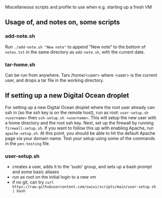 Miscellaneous scripts and profile to use when e.g. starting up a fresh VM

## Usage of, and notes on, some scripts

### add-note.sh

Run `./add-note.sh "New note"` to append "New note" to the bottom of `notes.txt` in the same directory as `add-note.sh`, with the current date.

### tar-home.sh

Can be run from anywhere. Tars /home/\<user\> where \<user\> is the current user, and drops a tar file in the working directory.

## If setting up a new Digital Ocean droplet

For setting up a new Digital Ocean droplet where the root user already can ssh in (so the ssh key is on the remote host), run as root: `user-setup.sh <username>` then `ssh-setup.sh <username>`. This will setup the new user with a home directory and the root ssh key. Next, set up the firewall by running `firewall-setup.sh`. If you want to follow this up with enabling Apache, run `apache-setup.sh`. At this point, you should be able to hit the default Apache page via your domain name. Test your setup using some of the commands in the `pen-testing` file.

### user-setup.sh <username>
- creates a user, adds it to the 'sudo' group, and sets up a bash prompt and some basic aliases
- run as root on the initial login to a new vm
- if no git, can try `curl https://raw.githubusercontent.com/swixi/scripts/main/user-setup.sh | bash`
